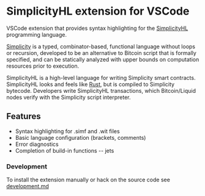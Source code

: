 # SimplicityHL extension for VSCode

VSCode extension that provides syntax highlighting for the [SimplicityHL](https://github.com/BlockstreamResearch/SimplicityHL) programming language.

[Simplicity](https://github.com/BlockstreamResearch/simplicity) is a typed, combinator-based, functional language without loops or recursion, developed to be an alternative to Bitcoin script that is formally specified, and can be statically analyzed with upper bounds on computation resources prior to execution.

SimplicityHL is a high-level language for writing Simplicity smart contracts. SimplicityHL looks and feels like [Rust](https://www.rust-lang.org), but is compiled to Simplicity bytecode. Developers write SimplicityHL transactions, which Bitcoin/Liquid nodes verify with the Simplicity script interpreter.

## Features

- Syntax highlighting for .simf and .wit files
- Basic language configuration (brackets, comments)
- Error diagnostics
- Completion of build-in functions -- jets

### Development

To install the extension manually or hack on the source code see [development.md](docs/development.md)
